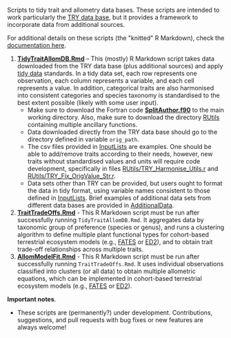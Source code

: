 Scripts to tidy trait and allometry data bases. These scripts are intended to work particularly the [TRY data base](https://www.try-db.org/TryWeb/Home.php), but it provides a framework to incorporate data from additional sources.

For additional details on these scripts (the "knitted" R Markdown), check the [documentation here](https://mpaiao.github.io/TraitAllom_Workflow/index.html).

1. [**TidyTraitAllomDB.Rmd**](TidyTraitAllomDB.Rmd) – This (mostly) R Markdown script takes data downloaded from the TRY data base (plus additional sources) and apply [tidy data](https://cran.r-project.org/web/packages/tidyr/vignettes/tidy-data.html) standards. In a tidy data set, each row represents one observation, each column represents a variable,  and each cell represents a value. In addition, categorical traits are also harmonised into consistent categories and species taxonomy is standardised to the best extent possible (likely with some user input).
   * Make sure to download the Fortran code [**SplitAuthor.f90**](SplitAuthor.f90) to the main working directory. Also, make sure to download the directory [RUtils](RUtils) containing multiple ancillary functions.
   * Data downloaded directly from the TRY data base should go to the directory defined in variable `orig_path`.
   * The csv files provided in [InputLists](InputLists) are examples. One should be able to add/remove traits according to their needs, however, new traits without standardised values and units will require code development, specifically in files [RUtils/TRY_Harmonise_Utils.r](RUtils/TRY_Harmonise_Utils.r) and [RUtils/TRY_Fix_OrigValue_Str.r](RUtils/TRY_Fix_OrigValue_Str.r).
   * Data sets other than TRY can be provided, but users ought to format the data in tidy format, using variable names consistent to those defined in [InputLists](InputLists).  Brief examples of additional data sets from different data bases are provided in [AdditionalData](AdditionalData).
2. [**TraitTradeOffs.Rmd**](TraitTradeOffs.Rmd) - This R Markdown script must be run after successfully running `TidyTraitAllomDB.Rmd`. It aggregates data by taxonomic group of preference (species or genus), and runs a clustering algorithm to define multiple plant functional types for cohort-based terrestrial ecosystem models (e.g., [FATES](https://github.com/NGEET/fates) or [ED2](https://github.com/EDmodel/ED2)), and to obtain trait trade-off relationships across multiple traits.
3. [**AllomModelFit.Rmd**](AllomModelFit.Rmd) - This R Markdown script must be run after successfully running `TraitTradeOffs.Rmd`. It uses individual observations classified into clusters (or all data) to obtain multiple allometric equations, which can be implemented in cohort-based terrestrial ecosystem models (e.g., [FATES](https://github.com/NGEET/fates) or [ED2](https://github.com/EDmodel/ED2)).

**Important notes**.

* These scripts are (permanently?) under development.  Contributions, suggestions, and pull requests with bug fixes or new features are always welcome!
